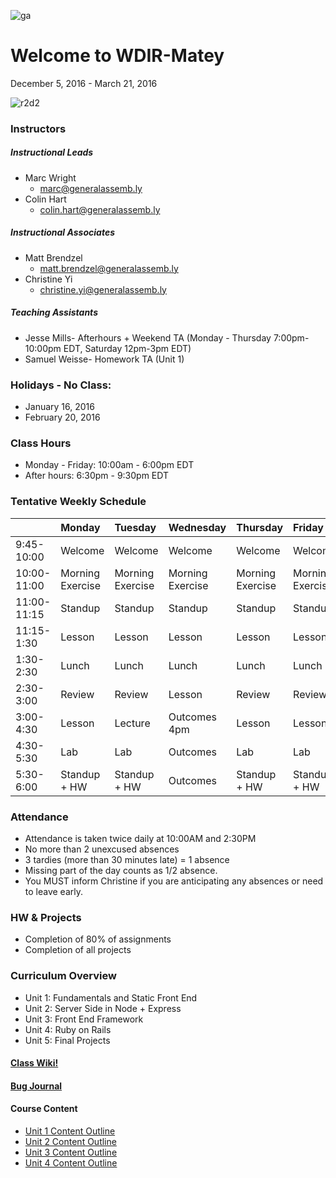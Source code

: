![ga](http://mobbook.generalassemb.ly/ga_cog.png)
# Welcome to WDIR-Matey
December 5, 2016 - March 21, 2016

![r2d2](http://i44.photobucket.com/albums/f1/christineyi1/r2d2_poster_zpskhryuvyk.jpg )


### Instructors 
##### Instructional Leads
- Marc Wright
	- marc@generalassemb.ly
- Colin Hart
  - colin.hart@generalassemb.ly


##### Instructional Associates
- Matt Brendzel
	- matt.brendzel@generalassemb.ly 
- Christine Yi
  - christine.yi@generalassemb.ly


##### Teaching Assistants
- Jesse Mills- Afterhours + Weekend TA (Monday - Thursday 7:00pm-10:00pm EDT, Saturday 12pm-3pm EDT)
- Samuel Weisse- Homework TA (Unit 1)


### Holidays - No Class: 
- January 16, 2016
- February 20, 2016

### Class Hours
- Monday - Friday: 10:00am - 6:00pm EDT
- After hours: 6:30pm - 9:30pm EDT


### Tentative Weekly Schedule

|  | Monday                 | Tuesday | Wednesday                 |Thursday         |  Friday
| :-----            |:-----                 |:-----   |:-----                     |:-----         |:-----
| 9:45-10:00       | Welcome		| Welcome      | Welcome  | Welcome | Welcome |
| 10:00-11:00     | Morning Exercise                | Morning Exercise     | Morning Exercise | Morning Exercise| Morning Exercise |
| 11:00-11:15     | Standup        | Standup |      Standup |     Standup|     Standup
| 11:15-1:30     | Lesson  | Lesson      | Lesson    | Lesson | Lesson |
| 1:30-2:30      | Lunch                 | Lunch      | Lunch | Lunch | Lunch |
| 2:30-3:00 | Review  |  Review        | Lesson |  Review | Review  |
| 3:00-4:30       | Lesson     | Lecture       | Outcomes 4pm | Lesson | Lesson  |
| 4:30-5:30| Lab | Lab | Outcomes| Lab | Lab  |
| 5:30-6:00 | Standup + HW | Standup + HW | Outcomes | Standup + HW | Standup + HW |


### Attendance
- Attendance is taken twice daily at 10:00AM and 2:30PM
- No more than 2 unexcused absences
- 3 tardies (more than 30 minutes late) = 1 absence
- Missing part of the day counts as 1/2 absence.
- You MUST inform Christine if you are anticipating any absences or need to leave early.


### HW & Projects
- Completion of 80% of assignments
- Completion of all projects


### Curriculum Overview
- Unit 1: Fundamentals and Static Front End
- Unit 2: Server Side in Node + Express
- Unit 3: Front End Framework
- Unit 4: Ruby on Rails
- Unit 5: Final Projects


#### [Class Wiki!](https://github.com/ga-students/wdi-remote-matey/wiki)

#### [Bug Journal](https://github.com/ga-students/wdi-remote-matey/wiki/Bug-Journal)

#### Course Content

- [Unit 1 Content Outline](https://github.com/ga-students/wdi-remote-matey/blob/master/unit_01/README.md)
- [Unit 2 Content Outline](https://github.com/ga-students/wdi-remote-matey/blob/master/unit_02/README.md)
- [Unit 3 Content Outline](https://github.com/ga-students/wdi-remote-matey/blob/master/unit_03/README.md)
- [Unit 4 Content Outline](https://github.com/ga-students/wdi-remote-matey/blob/master/unit_04/README.md)
